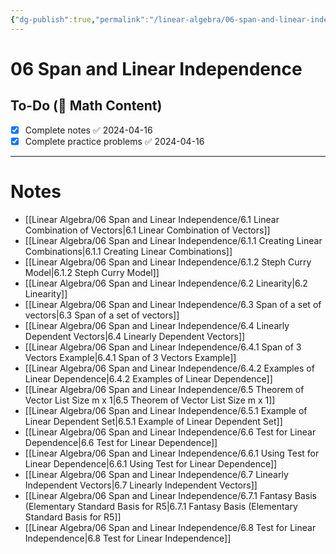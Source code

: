 ```yaml
---
{"dg-publish":true,"permalink":"/linear-algebra/06-span-and-linear-independence/06-span-and-linear-independence/","tags":["MOC"]}
---
```


# 06 Span and Linear Independence


## To-Do (🧮 Math Content)
- [x] Complete notes ✅ 2024-04-16
- [x] Complete practice problems ✅ 2024-04-16

---
# Notes

- [[Linear Algebra/06 Span and Linear Independence/6.1 Linear Combination of Vectors\|6.1 Linear Combination of Vectors]]
- [[Linear Algebra/06 Span and Linear Independence/6.1.1 Creating Linear Combinations\|6.1.1 Creating Linear Combinations]]
- [[Linear Algebra/06 Span and Linear Independence/6.1.2 Steph Curry Model\|6.1.2 Steph Curry Model]]
- [[Linear Algebra/06 Span and Linear Independence/6.2 Linearity\|6.2 Linearity]]
- [[Linear Algebra/06 Span and Linear Independence/6.3 Span of a set of vectors\|6.3 Span of a set of vectors]]
- [[Linear Algebra/06 Span and Linear Independence/6.4 Linearly Dependent Vectors\|6.4 Linearly Dependent Vectors]]
- [[Linear Algebra/06 Span and Linear Independence/6.4.1 Span of 3 Vectors Example\|6.4.1 Span of 3 Vectors Example]]
- [[Linear Algebra/06 Span and Linear Independence/6.4.2 Examples of Linear Dependence\|6.4.2 Examples of Linear Dependence]]
- [[Linear Algebra/06 Span and Linear Independence/6.5 Theorem of Vector List Size m x 1\|6.5 Theorem of Vector List Size m x 1]]
- [[Linear Algebra/06 Span and Linear Independence/6.5.1 Example of Linear Dependent Set\|6.5.1 Example of Linear Dependent Set]]
- [[Linear Algebra/06 Span and Linear Independence/6.6 Test for Linear Dependence\|6.6 Test for Linear Dependence]]
- [[Linear Algebra/06 Span and Linear Independence/6.6.1 Using Test for Linear Dependence\|6.6.1 Using Test for Linear Dependence]]
- [[Linear Algebra/06 Span and Linear Independence/6.7 Linearly Independent Vectors\|6.7 Linearly Independent Vectors]]
- [[Linear Algebra/06 Span and Linear Independence/6.7.1 Fantasy Basis (Elementary Standard Basis for R5\|6.7.1 Fantasy Basis (Elementary Standard Basis for R5]]
- [[Linear Algebra/06 Span and Linear Independence/6.8 Test for Linear Independence\|6.8 Test for Linear Independence]]

